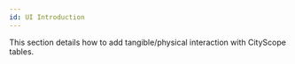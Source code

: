 ```yaml
---
id: UI Introduction
---
```


This section details how to add tangible/physical interaction with CityScope tables.
